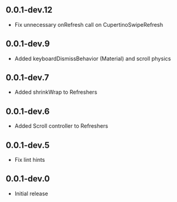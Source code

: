 ## 0.0.1-dev.12

* Fix unnecessary onRefresh call on CupertinoSwipeRefresh

## 0.0.1-dev.9

* Added keyboardDismissBehavior (Material) and scroll physics

## 0.0.1-dev.7

* Added shrinkWrap to Refreshers

## 0.0.1-dev.6

* Added Scroll controller to Refreshers

## 0.0.1-dev.5

* Fix lint hints

## 0.0.1-dev.0

* Initial release
